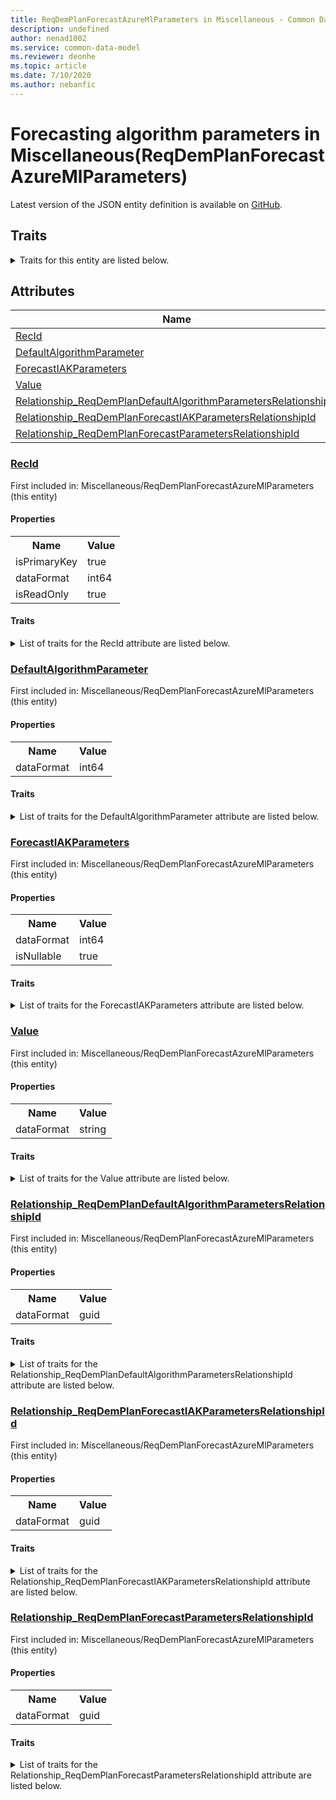 ```yaml
---
title: ReqDemPlanForecastAzureMlParameters in Miscellaneous - Common Data Model | Microsoft Docs
description: undefined
author: nenad1002
ms.service: common-data-model
ms.reviewer: deonhe
ms.topic: article
ms.date: 7/10/2020
ms.author: nebanfic
---
```


# Forecasting algorithm parameters in Miscellaneous(ReqDemPlanForecastAzureMlParameters)

  
 Latest version of the JSON entity definition is available on <a href="https://github.com/Microsoft/CDM/tree/master/schemaDocuments/core/operationsCommon/Tables/SupplyChain/MasterPlanning/Miscellaneous/ReqDemPlanForecastAzureMlParameters.cdm.json" target="_blank">GitHub</a>.  

## Traits

<details>
<summary>Traits for this entity are listed below.  
</summary>

**is.identifiedBy**  
  names a specifc identity attribute to use with an entity  <table><tr><th>Parameter</th><th>Value</th><th>Data type</th><th>Explanation</th></tr><tr><td>attribute</td><td>[ReqDemPlanForecastAzureMlParameters/(resolvedAttributes)/RecId](#RecId)</td><td>attribute</td><td></td></tr></table>

**is.CDM.entityVersion**  
  <table><tr><th>Parameter</th><th>Value</th><th>Data type</th><th>Explanation</th></tr><tr><td>versionNumber</td><td>"1.0"</td><td>string</td><td>semantic version number of the entity</td></tr></table>

**is.application.releaseVersion**  
  <table><tr><th>Parameter</th><th>Value</th><th>Data type</th><th>Explanation</th></tr><tr><td>releaseVersion</td><td>"10.0.13.0"</td><td>string</td><td>semantic version number of the application introducing this entity</td></tr></table>

**is.localized.displayedAs**  
  Holds the list of language specific display text for an object.  <table><tr><th>Parameter</th><th>Value</th><th>Data type</th><th>Explanation</th></tr><tr><td>localizedDisplayText</td><td><table><tr><th>languageTag</th><th>displayText</th></tr><tr><td>en</td><td>Forecasting algorithm parameters</td></tr></table></td><td>entity</td><td>a reference to the constant entity holding the list of localized text</td></tr></table>

</details>

## Attributes

|Name|Description|First Included in Instance|
|---|---|---|
|[RecId](#RecId)||<a href="ReqDemPlanForecastAzureMlParameters.md" target="_blank">Miscellaneous/ReqDemPlanForecastAzureMlParameters</a>|
|[DefaultAlgorithmParameter](#DefaultAlgorithmParameter)||<a href="ReqDemPlanForecastAzureMlParameters.md" target="_blank">Miscellaneous/ReqDemPlanForecastAzureMlParameters</a>|
|[ForecastIAKParameters](#ForecastIAKParameters)||<a href="ReqDemPlanForecastAzureMlParameters.md" target="_blank">Miscellaneous/ReqDemPlanForecastAzureMlParameters</a>|
|[Value](#Value)||<a href="ReqDemPlanForecastAzureMlParameters.md" target="_blank">Miscellaneous/ReqDemPlanForecastAzureMlParameters</a>|
|[Relationship_ReqDemPlanDefaultAlgorithmParametersRelationshipId](#Relationship_ReqDemPlanDefaultAlgorithmParametersRelationshipId)||<a href="ReqDemPlanForecastAzureMlParameters.md" target="_blank">Miscellaneous/ReqDemPlanForecastAzureMlParameters</a>|
|[Relationship_ReqDemPlanForecastIAKParametersRelationshipId](#Relationship_ReqDemPlanForecastIAKParametersRelationshipId)||<a href="ReqDemPlanForecastAzureMlParameters.md" target="_blank">Miscellaneous/ReqDemPlanForecastAzureMlParameters</a>|
|[Relationship_ReqDemPlanForecastParametersRelationshipId](#Relationship_ReqDemPlanForecastParametersRelationshipId)||<a href="ReqDemPlanForecastAzureMlParameters.md" target="_blank">Miscellaneous/ReqDemPlanForecastAzureMlParameters</a>|

### <a href=#RecId name="RecId">RecId</a>

First included in: Miscellaneous/ReqDemPlanForecastAzureMlParameters (this entity)  

#### Properties

<table><tr><th>Name</th><th>Value</th></tr><tr><td>isPrimaryKey</td><td>true</td></tr><tr><td>dataFormat</td><td>int64</td></tr><tr><td>isReadOnly</td><td>true</td></tr></table>

#### Traits

<details>
<summary>List of traits for the RecId attribute are listed below.</summary>

**is.dataFormat.integer**  
**is.dataFormat.big**  
**is.identifiedBy**  
names a specifc identity attribute to use with an entity  <table><tr><th>Parameter</th><th>Value</th><th>Data type</th><th>Explanation</th></tr><tr><td>attribute</td><td>[ReqDemPlanForecastAzureMlParameters/(resolvedAttributes)/RecId](#RecId)</td><td>attribute</td><td></td></tr></table>

**is.readOnly**  
**is.dataFormat.integer**  
**is.dataFormat.big**  
</details>

### <a href=#DefaultAlgorithmParameter name="DefaultAlgorithmParameter">DefaultAlgorithmParameter</a>

First included in: Miscellaneous/ReqDemPlanForecastAzureMlParameters (this entity)  

#### Properties

<table><tr><th>Name</th><th>Value</th></tr><tr><td>dataFormat</td><td>int64</td></tr></table>

#### Traits

<details>
<summary>List of traits for the DefaultAlgorithmParameter attribute are listed below.</summary>

**is.dataFormat.integer**  
**is.dataFormat.big**  
**is.dataFormat.integer**  
**is.dataFormat.big**  
</details>

### <a href=#ForecastIAKParameters name="ForecastIAKParameters">ForecastIAKParameters</a>

First included in: Miscellaneous/ReqDemPlanForecastAzureMlParameters (this entity)  

#### Properties

<table><tr><th>Name</th><th>Value</th></tr><tr><td>dataFormat</td><td>int64</td></tr><tr><td>isNullable</td><td>true</td></tr></table>

#### Traits

<details>
<summary>List of traits for the ForecastIAKParameters attribute are listed below.</summary>

**is.dataFormat.integer**  
**is.dataFormat.big**  
**is.nullable**  
The attribute value may be set to NULL.  

**is.dataFormat.integer**  
**is.dataFormat.big**  
</details>

### <a href=#Value name="Value">Value</a>

First included in: Miscellaneous/ReqDemPlanForecastAzureMlParameters (this entity)  

#### Properties

<table><tr><th>Name</th><th>Value</th></tr><tr><td>dataFormat</td><td>string</td></tr></table>

#### Traits

<details>
<summary>List of traits for the Value attribute are listed below.</summary>

**is.dataFormat.character**  
**is.dataFormat.big**  
**is.dataFormat.array**  
**is.dataFormat.character**  
**is.dataFormat.array**  
</details>

### <a href=#Relationship_ReqDemPlanDefaultAlgorithmParametersRelationshipId name="Relationship_ReqDemPlanDefaultAlgorithmParametersRelationshipId">Relationship_ReqDemPlanDefaultAlgorithmParametersRelationshipId</a>

First included in: Miscellaneous/ReqDemPlanForecastAzureMlParameters (this entity)  

#### Properties

<table><tr><th>Name</th><th>Value</th></tr><tr><td>dataFormat</td><td>guid</td></tr></table>

#### Traits

<details>
<summary>List of traits for the Relationship_ReqDemPlanDefaultAlgorithmParametersRelationshipId attribute are listed below.</summary>

**is.dataFormat.character**  
**is.dataFormat.big**  
**is.dataFormat.array**  
**is.dataFormat.guid**  
**means.identity.entityId**  
**is.linkedEntity.identifier**  
Marks the attribute(s) that hold foreign key references to a linked (used as an attribute) entity. This attribute is added to the resolved entity to enumerate the referenced entities.  <table><tr><th>Parameter</th><th>Value</th><th>Data type</th><th>Explanation</th></tr><tr><td>entityReferences</td><td><table><tr><th>entityReference</th><th>attributeReference</th></tr><tr><td><a href="ReqDemPlanDefaultAlgorithmParameters.md" target="_blank">/core/operationsCommon/Tables/SupplyChain/MasterPlanning/Miscellaneous/ReqDemPlanDefaultAlgorithmParameters.cdm.json/ReqDemPlanDefaultAlgorithmParameters</a></td><td><a href="ReqDemPlanDefaultAlgorithmParameters.md#RecId" target="_blank">RecId</a></td></tr></table></td><td>entity</td><td>a reference to the constant entity holding the list of entity references</td></tr></table>

**is.dataFormat.guid**  
**is.dataFormat.character**  
**is.dataFormat.array**  
</details>

### <a href=#Relationship_ReqDemPlanForecastIAKParametersRelationshipId name="Relationship_ReqDemPlanForecastIAKParametersRelationshipId">Relationship_ReqDemPlanForecastIAKParametersRelationshipId</a>

First included in: Miscellaneous/ReqDemPlanForecastAzureMlParameters (this entity)  

#### Properties

<table><tr><th>Name</th><th>Value</th></tr><tr><td>dataFormat</td><td>guid</td></tr></table>

#### Traits

<details>
<summary>List of traits for the Relationship_ReqDemPlanForecastIAKParametersRelationshipId attribute are listed below.</summary>

**is.dataFormat.character**  
**is.dataFormat.big**  
**is.dataFormat.array**  
**is.dataFormat.guid**  
**means.identity.entityId**  
**is.linkedEntity.identifier**  
Marks the attribute(s) that hold foreign key references to a linked (used as an attribute) entity. This attribute is added to the resolved entity to enumerate the referenced entities.  <table><tr><th>Parameter</th><th>Value</th><th>Data type</th><th>Explanation</th></tr><tr><td>entityReferences</td><td><table><tr><th>entityReference</th><th>attributeReference</th></tr><tr><td><a href="ReqDemplanForecastIAKParameters.md" target="_blank">/core/operationsCommon/Tables/SupplyChain/MasterPlanning/Miscellaneous/ReqDemplanForecastIAKParameters.cdm.json/ReqDemplanForecastIAKParameters</a></td><td><a href="ReqDemplanForecastIAKParameters.md#RecId" target="_blank">RecId</a></td></tr></table></td><td>entity</td><td>a reference to the constant entity holding the list of entity references</td></tr></table>

**is.dataFormat.guid**  
**is.dataFormat.character**  
**is.dataFormat.array**  
</details>

### <a href=#Relationship_ReqDemPlanForecastParametersRelationshipId name="Relationship_ReqDemPlanForecastParametersRelationshipId">Relationship_ReqDemPlanForecastParametersRelationshipId</a>

First included in: Miscellaneous/ReqDemPlanForecastAzureMlParameters (this entity)  

#### Properties

<table><tr><th>Name</th><th>Value</th></tr><tr><td>dataFormat</td><td>guid</td></tr></table>

#### Traits

<details>
<summary>List of traits for the Relationship_ReqDemPlanForecastParametersRelationshipId attribute are listed below.</summary>

**is.dataFormat.character**  
**is.dataFormat.big**  
**is.dataFormat.array**  
**is.dataFormat.guid**  
**means.identity.entityId**  
**is.linkedEntity.identifier**  
Marks the attribute(s) that hold foreign key references to a linked (used as an attribute) entity. This attribute is added to the resolved entity to enumerate the referenced entities.  <table><tr><th>Parameter</th><th>Value</th><th>Data type</th><th>Explanation</th></tr><tr><td>entityReferences</td><td><table><tr><th>entityReference</th><th>attributeReference</th></tr><tr><td><a href="../Parameter/ReqDemPlanForecastParameters.md" target="_blank">/core/operationsCommon/Tables/SupplyChain/MasterPlanning/Parameter/ReqDemPlanForecastParameters.cdm.json/ReqDemPlanForecastParameters</a></td><td><a href="../Parameter/ReqDemPlanForecastParameters.md#RecId" target="_blank">RecId</a></td></tr></table></td><td>entity</td><td>a reference to the constant entity holding the list of entity references</td></tr></table>

**is.dataFormat.guid**  
**is.dataFormat.character**  
**is.dataFormat.array**  
</details>
